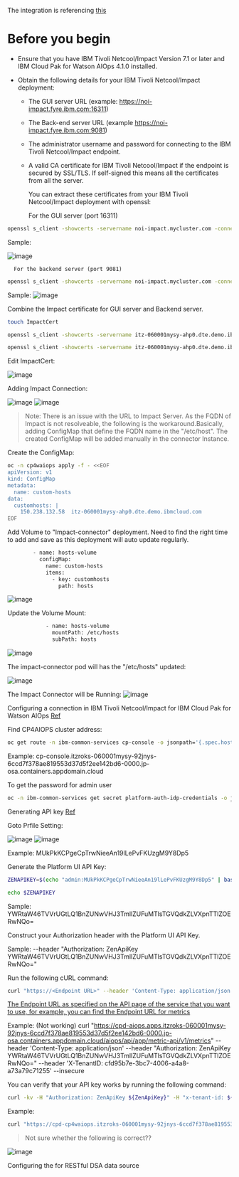 The integration is referencing [this](https://www.ibm.com/docs/en/cloud-paks/cloud-pak-watson-aiops/4.1.0?topic=integrations-tivoli-netcoolimpact-connections)

# Before you begin

- Ensure that you have IBM Tivoli Netcool/Impact Version 7.1 or later and IBM Cloud Pak for Watson AIOps 4.1.0 installed.

- Obtain the following details for your IBM Tivoli Netcool/Impact deployment:

    - The GUI server URL (example: https://noi-impact.fyre.ibm.com:16311)

    - The Back-end server URL (example https://noi-impact.fyre.ibm.com:9081)

    - The administrator username and password for connecting to the IBM Tivoli Netcool/Impact endpoint.

    - A valid CA certificate for IBM Tivoli Netcool/Impact if the endpoint is secured by SSL/TLS. If self-signed this means all the certificates from all the server.

      You can extract these certificates from your IBM Tivoli Netcool/Impact deployment with openssl:

      For the GUI server (port 16311)
```sh
openssl s_client -showcerts -servername noi-impact.mycluster.com -connect noi-impact.mycluster.com:16311 </dev/null
```

Sample:      

<picture>
  <img alt="image" src="./assets/images/CertExtraction.png">
</picture>

      For the backend server (port 9081)
```sh
openssl s_client -showcerts -servername noi-impact.mycluster.com -connect noi-impact.mycluster.com:9081 </dev/null
```

Sample:
<picture>
  <img alt="image" src="./assets/images/CertExtraction2.png">
</picture>


Combine the Impact certificate for GUI server and Backend server.

```sh
touch ImpactCert
```

```sh
openssl s_client -showcerts -servername itz-060001mysy-ahp0.dte.demo.ibmcloud.com -connect itz-060001mysy-ahp0.dte.demo.ibmcloud.com:16311 < /dev/null >> ImpactCert

openssl s_client -showcerts -servername itz-060001mysy-ahp0.dte.demo.ibmcloud.com -connect itz-060001mysy-ahp0.dte.demo.ibmcloud.com:9081 < /dev/null >> ImpactCert
```

Edit ImpactCert:

<picture>
  <img alt="image" src="./assets/images/CombineCert.png">
</picture>

Adding Impact Connection:


<picture>
  <img alt="image" src="./assets/images/AddImpactConnection.png">
</picture>

<picture>
  <img alt="image" src="./assets/images/Done.png">
</picture>


> Note: There is an issue with the URL to Impact Server. As the FQDN of Impact is not resolveable, the following is the workaround.Basically, adding ConfigMap that define the FQDN name in the "/etc/host". The created ConfigMap will be added manually in the connector Instance.

Create the ConfigMap:

```sh
oc -n cp4waiops apply -f - <<EOF
apiVersion: v1
kind: ConfigMap
metadata:
  name: custom-hosts
data:
  customhosts: |
    150.238.132.58  itz-060001mysy-ahp0.dte.demo.ibmcloud.com
EOF
```

Add Volume to "Impact-connector" deployment. Need to find the right time to add and save as this deployment will auto update regularly.

```sh
        - name: hosts-volume
          configMap:
            name: custom-hosts
            items:
              - key: customhosts
                path: hosts
```

<picture>
  <img alt="image" src="./assets/images/UpdateVolume.png">
</picture>


Update the Volume Mount:

```sh
            - name: hosts-volume
              mountPath: /etc/hosts
              subPath: hosts
```

<picture>
  <img alt="image" src="./assets/images/VolumeMount.png">
</picture>

The impact-connector pod will has the "/etc/hosts" updated:

<picture>
  <img alt="image" src="./assets/images/hostsatPod.png">
</picture>


The Impact Connector will be Running:
<picture>
  <img alt="image" src="./assets/images/ImpactConnectorRunning.png">
</picture>



Configuring a connection in IBM Tivoli Netcool/Impact for IBM Cloud Pak for Watson AIOps [Ref](https://www.ibm.com/docs/en/cloud-paks/cloud-pak-watson-aiops/4.1.0?topic=connections-configuring-connection-in-tivoli-netcoolimpact)

Find CP4AIOPS cluster address:
```sh
oc get route -n ibm-common-services cp-console -o jsonpath='{.spec.host}' && echo
```

Example:
cp-console.itzroks-060001mysy-92jnys-6ccd7f378ae819553d37d5f2ee142bd6-0000.jp-osa.containers.appdomain.cloud

To get the password for admin user
```sh
oc -n ibm-common-services get secret platform-auth-idp-credentials -o jsonpath='{.data.admin_password}' | base64 -d && echo
```

Generating API key [Ref](https://www.ibm.com/docs/en/cloud-paks/cloud-pak-watson-aiops/4.1.0?topic=apis-accessing#apikey)

Goto Prfile Setting:

<picture>
  <img alt="image" src="./assets/images/ProfileSetting.png">
</picture>


<picture>
  <img alt="image" src="./assets/images/ClickGenAPI.png">
</picture>

Example:
MUkPkKCPgeCpTrwNieeAn19lLePvFKUzgM9Y8Dp5

Generate the Platform UI API Key:
```sh
ZENAPIKEY=$(echo "admin:MUkPkKCPgeCpTrwNieeAn19lLePvFKUzgM9Y8Dp5" | base64 -w 0)
```

```sh
echo $ZENAPIKEY
```

Sample:
YWRtaW46TVVrUGtLQ1BnZUNwVHJ3TmllZUFuMTlsTGVQdkZLVXpnTTlZOERwNQo=


Construct your Authorization header with the Platform UI API Key.

Sample:
--header "Authorization: ZenApiKey YWRtaW46TVVrUGtLQ1BnZUNwVHJ3TmllZUFuMTlsTGVQdkZLVXpnTTlZOERwNQo="

Run the following cURL command:
```sh
curl "https://<Endpoint URL>" --header 'Content-Type: application/json' --header "Authorization: ZenApiKey <ZenApiKey>" --header 'X-TenantID: cfd95b7e-3bc7-4006-a4a8-a73a79c71255' --insecure
```

[The Endpoint URL as specified on the API page of the service that you want to use, for example, you can find the Endpoint URL for metrics](https://www.ibm.com/docs/en/cloud-paks/cloud-pak-watson-aiops/4.1.0?topic=apis-metric-api)

Example: (Not working)
curl "https://cpd-aiops.apps.itzroks-060001mysy-92jnys-6ccd7f378ae819553d37d5f2ee142bd6-0000.jp-osa.containers.appdomain.cloud/aiops/api/app/metric-api/v1/metrics" --header 'Content-Type: application/json' --header "Authorization: ZenApiKey YWRtaW46TVVrUGtLQ1BnZUNwVHJ3TmllZUFuMTlsTGVQdkZLVXpnTTlZOERwNQo=" --header 'X-TenantID: cfd95b7e-3bc7-4006-a4a8-a73a79c71255' --insecure

You can verify that your API key works by running the following command:
```sh
curl -kv -H "Authorization: ZenApiKey ${ZenApiKey}" -H "x-tenant-id: ${tenant_id}"  "https://${CPD_ROUTE}/aiops/api/issue-resolution/v1/alerts/"
```

Example:
```sh
curl "https://cpd-cp4waiops.itzroks-060001mysy-92jnys-6ccd7f378ae819553d37d5f2ee142bd6-0000.jp-osa.containers.appdomain.cloud" --header 'Content-Type: application/json' --header "Authorization: ZenApiKey YWRtaW46TVVrUGtLQ1BnZUNwVHJ3TmllZUFuMTlsTGVQdkZLVXpnTTlZOERwNQo="  --header 'X-TenantID: cfd95b7e-3bc7-4006-a4a8-a73a79c71255' --insecure
```
>Not sure whether the following is correct??
<picture>
  <img alt="image" src="./assets/images/Verification.png">
</picture>


Configuring the for RESTful DSA data source





